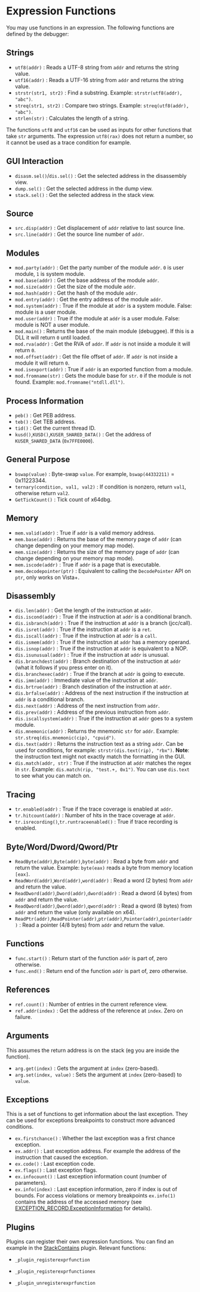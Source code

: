 # Expression Functions

You may use functions in an expression. The following functions are defined by the debugger:

## Strings

- `utf8(addr)` : Reads a UTF-8 string from `addr` and returns the string value.
- `utf16(addr)` : Reads a UTF-16 string from `addr` and returns the string value.
- `strstr(str1, str2)` : Find a substring. Example: `strstr(utf8(addr), "abc")`.
- `streq(str1, str2)` : Compare two strings. Example: `streq(utf8(addr), "abc")`.
- `strlen(str)` : Calculates the length of a string.

The functions `utf8` and `utf16` can be used as inputs for other functions that take `str` arguments. The expression `utf8(rax)` does not return a number, so it cannot be used as a trace condition for example.

## GUI Interaction

* `disasm.sel()`/`dis.sel()` : Get the selected address in the disassembly view.
* `dump.sel()` : Get the selected address in the dump view.
* `stack.sel()` : Get the selected address in the stack view.

## Source

* `src.disp(addr)` : Get displacement of `addr` relative to last source line.
* `src.line(addr)` : Get the source line number of `addr`.

## Modules

* `mod.party(addr)` : Get the party number of the module `addr`. `0` is user module, `1` is system module.
* `mod.base(addr)` : Get the base address of the module `addr`.
* `mod.size(addr)` : Get the size of the module `addr`.
* `mod.hash(addr)` : Get the hash of the module `addr`.
* `mod.entry(addr)` : Get the entry address of the module `addr`.
* `mod.system(addr)` : True if the module at `addr` is a system module. False: module is a user module.
* `mod.user(addr)` : True if the module at `addr` is a user module. False: module is NOT a user module.
* `mod.main()` : Returns the base of the main module (debuggee). If this is a DLL it will return `0` until loaded.
* `mod.rva(addr)` : Get the RVA of `addr`. If `addr` is not inside a module it will return `0`.
* `mod.offset(addr)` : Get the file offset of `addr`. If `addr` is not inside a module it will return `0`.
* `mod.isexport(addr)` : True if `addr` is an exported function from a module.
* `mod.fromname(str)` : Gets the module base for `str`. `0` if the module is not found. Example: `mod.fromname("ntdll.dll")`.

## Process Information

* `peb()` : Get PEB address.
* `teb()` : Get TEB address.
* `tid()` : Get the current thread ID.
* `kusd()`,`KUSD()`,`KUSER_SHARED_DATA()` : Get the address of `KUSER_SHARED_DATA` (`0x7FFE0000`).

## General Purpose

* `bswap(value)` : Byte-swap `value`. For example, `bswap(44332211)` = 0x11223344.
* `ternary(condition, val1, val2)` : If condition is nonzero, return `val1`, otherwise return `val2`.
* `GetTickCount()` : Tick count of x64dbg.

## Memory

* `mem.valid(addr)` : True if `addr` is a valid memory address.
* `mem.base(addr)` : Returns the base of the memory page of `addr` (can change depending on your memory map mode).
* `mem.size(addr)` : Returns the size of the memory page of `addr` (can change depending on your memory map mode).
* `mem.iscode(addr)` : True if `addr` is a page that is executable.
* `mem.decodepointer(ptr)` : Equivalent to calling the `DecodePointer` API on `ptr`, only works on Vista+.

## Disassembly

* `dis.len(addr)` : Get the length of the instruction at `addr`.
* `dis.iscond(addr)` : True if the instruction at `addr` is a conditional branch.
* `dis.isbranch(addr)` : True if the instruction at `addr` is a branch (jcc/call).
* `dis.isret(addr)` : True if the instruction at `addr` is a `ret`.
* `dis.iscall(addr)` : True if the instruction at `addr` is a `call`.
* `dis.ismem(addr)` : True if the instruction at `addr` has a memory operand.
* `dis.isnop(addr)` : True if the instruction at `addr` is equivalent to a NOP.
* `dis.isunusual(addr)` : True if the instruction at `addr` is unusual.
* `dis.branchdest(addr)` : Branch destination of the instruction at `addr` (what it follows if you press enter on it).
* `dis.branchexec(addr)` : True if the branch at `addr` is going to execute.
* `dis.imm(addr)` : Immediate value of the instruction at `addr`.
* `dis.brtrue(addr)` : Branch destination of the instruction at `addr`.
* `dis.brfalse(addr)` : Address of the next instruction if the instruction at `addr` is a conditional branch.
* `dis.next(addr)` : Address of the next instruction from `addr`.
* `dis.prev(addr)` : Address of the previous instruction from `addr`.
* `dis.iscallsystem(addr)` : True if the instruction at `addr` goes to a system module.
* `dis.mnemonic(addr)` : Returns the mnemonic `str` for `addr`. Example: `str.streq(dis.mnemonic(cip), "cpuid")`.
* `dis.text(addr)` : Returns the instruction text as a string `addr`. Can be used for conditions, for example: `strstr(dis.text(rip), "rbx")`. **Note**: the instruction text might not exactly match the formatting in the GUI.
* `dis.match(addr, str)` : True if the instruction at `addr` matches the regex in `str`. Example: `dis.match(rip, "test.+, 0x1")`. You can use `dis.text` to see what you can match on.

## Tracing

* `tr.enabled(addr)` : True if the trace coverage is enabled at `addr`.
* `tr.hitcount(addr)` : Number of hits in the trace coverage at `addr`.
* `tr.isrecording()`,`tr.runtraceenabled()` : True if trace recording is enabled.

## Byte/Word/Dword/Qword/Ptr

* `ReadByte(addr)`,`Byte(addr)`,`byte(addr)` : Read a byte from `addr` and return the value. Example: `byte(eax)` reads a byte from memory location `[eax]`.
* `ReadWord(addr)`,`Word(addr)`,`word(addr)` : Read a word (2 bytes) from `addr` and return the value.
* `ReadDword(addr)`,`Dword(addr)`,`dword(addr)` : Read a dword (4 bytes) from `addr` and return the value.
* `ReadQword(addr)`,`Qword(addr)`,`qword(addr)` : Read a qword (8 bytes) from `addr` and return the value (only available on x64).
* `ReadPtr(addr)`,`ReadPointer(addr)`,`ptr(addr)`,`Pointer(addr)`,`pointer(addr)` : Read a pointer (4/8 bytes) from `addr` and return the value.

## Functions

* `func.start()` : Return start of the function `addr` is part of, zero otherwise.
* `func.end()` : Return end of the function `addr` is part of, zero otherwise.

## References

* `ref.count()` : Number of entries in the current reference view.
* `ref.addr(index)` : Get the address of the reference at `index`. Zero on failure.

## Arguments

This assumes the return address is on the stack (eg you are inside the function).

* `arg.get(index)` : Gets the argument at `index` (zero-based).
* `arg.set(index, value)` : Sets the argument at `index` (zero-based) to `value`.

## Exceptions

This is a set of functions to get information about the last exception. They can be used for exceptions breakpoints to construct more advanced conditions.

* `ex.firstchance()` : Whether the last exception was a first chance exception.
* `ex.addr()` : Last exception address. For example the address of the instruction that caused the exception.
* `ex.code()` : Last exception code.
* `ex.flags()` : Last exception flags.
* `ex.infocount()` : Last exception information count (number of parameters).
* `ex.info(index)` : Last exception information, zero if index is out of bounds. For access violations or memory breakpoints `ex.info(1)` contains the address of the accessed memory (see [EXCEPTION_RECORD.ExceptionInformation](https://docs.microsoft.com/en-us/windows/win32/api/winnt/ns-winnt-exception_record) for details).

## Plugins

Plugins can register their own expression functions. You can find an example in the [StackContains](https://github.com/mrexodia/StackContains/blob/315c55381676201ace4cf88bfcb684e62489b129/StackContains/plugin.cpp#L5-L39) plugin. Relevant functions:

- `_plugin_registerexprfunction`

- `_plugin_registerexprfunctionex`

- `_plugin_unregisterexprfunction`
